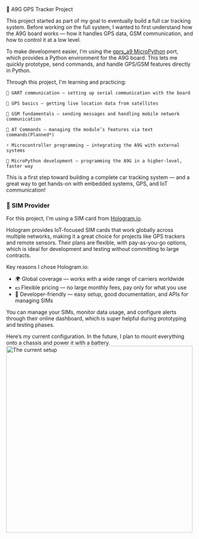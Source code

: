 📡 A9G GPS Tracker Project

This project started as part of my goal to eventually build a full car tracking system.
Before working on the full system, I wanted to first understand how the A9G board works — how it handles GPS data, GSM communication, and how to control it at a low level.

To make development easier, I'm using the [gprs_a9 MicroPython](https://github.com/pulkin/micropython/tree/master/ports/gprs_a9) port, which provides a Python environment for the A9G board.
This lets me quickly prototype, send commands, and handle GPS/GSM features directly in Python.

Through this project, I'm learning and practicing:

    🔌 UART communication — setting up serial communication with the board

    📡 GPS basics — getting live location data from satellites

    🛜 GSM fundamentals — sending messages and handling mobile network communication

    💬 AT Commands — managing the module’s features via text commands(Planned*)

    ⚡ Microcontroller programming — integrating the A9G with external systems

    🐍 MicroPython development — programming the A9G in a higher-level, faster way

This is a first step toward building a complete car tracking system — and a great way to get hands-on with embedded systems, GPS, and IoT communication!


### 📶 SIM Provider

For this project, I'm using a SIM card from [Hologram.io](https://www.hologram.io/).

Hologram provides IoT-focused SIM cards that work globally across multiple networks, making it a great choice for projects like GPS trackers and remote sensors. Their plans are flexible, with pay-as-you-go options, which is ideal for development and testing without committing to large contracts.

Key reasons I chose Hologram.io:
- 🌍 Global coverage — works with a wide range of carriers worldwide
- 💵 Flexible pricing — no large monthly fees, pay only for what you use
- 🔧 Developer-friendly — easy setup, good documentation, and APIs for managing SIMs

You can manage your SIMs, monitor data usage, and configure alerts through their online dashboard, which is super helpful during prototyping and testing phases.



Here’s my current configuration. In the future, I plan to mount everything onto a chassis and power it with a battery.
<img src="A9GSetup.jpg" alt="The current setup" width="500"/>

